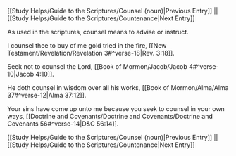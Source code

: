 [[Study Helps/Guide to the Scriptures/Counsel (noun)|Previous Entry]]  ||  [[Study Helps/Guide to the Scriptures/Countenance|Next Entry]]

 As used in the scriptures, counsel means to advise or instruct.

 I counsel thee to buy of me gold tried in the fire, [[New Testament/Revelation/Revelation 3#^verse-18|Rev. 3:18]].

 Seek not to counsel the Lord, [[Book of Mormon/Jacob/Jacob 4#^verse-10|Jacob 4:10]].

 He doth counsel in wisdom over all his works, [[Book of Mormon/Alma/Alma 37#^verse-12|Alma 37:12]].

 Your sins have come up unto me because you seek to counsel in your own ways, [[Doctrine and Covenants/Doctrine and Covenants/Doctrine and Covenants 56#^verse-14|D&C 56:14]].

[[Study Helps/Guide to the Scriptures/Counsel (noun)|Previous Entry]]  ||  [[Study Helps/Guide to the Scriptures/Countenance|Next Entry]]